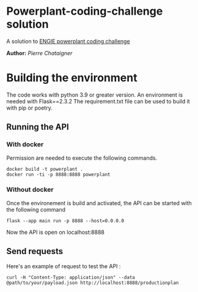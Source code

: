 Powerplant-coding-challenge solution
==============
A solution to 
<a href="https://github.com/gem-spaas/powerplant-coding-challenge">ENGIE powerplant coding challenge</a> 

**Author:** *Pierre Chataigner*
 

# Building the environment
The code works with python 3.9 or greater version. An environment is needed with Flask==2.3.2
The requirement.txt file can be used to build it with pip or poetry.

## Running the API 
### With docker
Permission are needed to execute the following commands.
```
docker build -t powerplant .
docker run -ti -p 8888:8888 powerplant
```

### Without docker
Once the environement is build and activated, the API can be started with the following command
```
flask --app main run -p 8888 --host=0.0.0.0
```
Now the API is open on localhost:8888

## Send requests
Here's an example of request to test the API :
```
curl -H "Content-Type: application/json" --data @path/to/your/payload.json http://localhost:8888/productionplan
```

